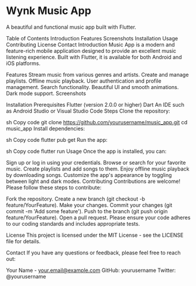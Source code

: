 # Wynk Music App
A beautiful and functional music app built with Flutter.

Table of Contents
Introduction
Features
Screenshots
Installation
Usage
Contributing
License
Contact
Introduction
Music App is a modern and feature-rich mobile application designed to provide an excellent music listening experience. Built with Flutter, it is available for both Android and iOS platforms.

Features
Stream music from various genres and artists.
Create and manage playlists.
Offline music playback.
User authentication and profile management.
Search functionality.
Beautiful UI and smooth animations.
Dark mode support.
Screenshots



Installation
Prerequisites
Flutter (version 2.0.0 or higher)
Dart
An IDE such as Android Studio or Visual Studio Code
Steps
Clone the repository:

sh
Copy code
git clone https://github.com/yourusername/music_app.git
cd music_app
Install dependencies:

sh
Copy code
flutter pub get
Run the app:

sh
Copy code
flutter run
Usage
Once the app is installed, you can:

Sign up or log in using your credentials.
Browse or search for your favorite music.
Create playlists and add songs to them.
Enjoy offline music playback by downloading songs.
Customize the app's appearance by toggling between light and dark modes.
Contributing
Contributions are welcome! Please follow these steps to contribute:

Fork the repository.
Create a new branch (git checkout -b feature/YourFeature).
Make your changes.
Commit your changes (git commit -m 'Add some feature').
Push to the branch (git push origin feature/YourFeature).
Open a pull request.
Please ensure your code adheres to our coding standards and includes appropriate tests.

License
This project is licensed under the MIT License - see the LICENSE file for details.

Contact
If you have any questions or feedback, please feel free to reach out:

Your Name - your.email@example.com
GitHub: yourusername
Twitter: @yourusername

